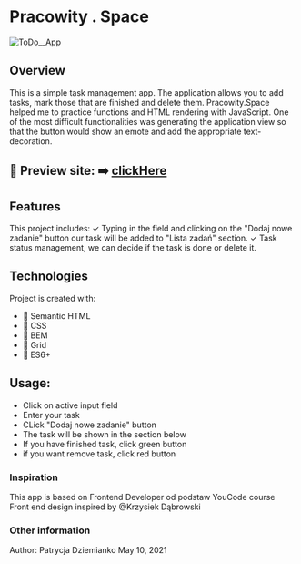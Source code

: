# Pracowity . Space
![ToDo__App](https://i.postimg.cc/1XdZ0gCf/lista.gif)
## Overview
This is a simple task management app. The application allows you to add tasks, mark those that are finished and delete them.
Pracowity.Space helped me to practice functions and HTML rendering with JavaScript.
One of the most difficult functionalities was generating the application view so that the button would show an emote and add the appropriate text-decoration.
## 🎥 Preview site: ➡️ [clickHere]( https://patrycja-dz.github.io/Pracowity-.-Space/)
## Features 
This project includes:
✓ Typing in the field and clicking on the "Dodaj nowe zadanie" button our task will be added to "Lista zadań" section.
✓ Task status management, we can decide if the task is done or delete it.
## Technologies
Project is created with:
* 📁 Semantic HTML
* 📁 CSS
* 📁 BEM 
* 📁 Grid
* 📁 ES6+
## Usage:
* Click on active input field 
* Enter your task
* CLick "Dodaj nowe zadanie" button
* The task will be shown in the section below
* If you have finished task, click green button
* if you want remove task, click red button
### Inspiration
This app is based on Frontend Developer od podstaw YouCode course
Front end design inspired by @Krzysiek Dąbrowski
### Other information
Author: Patrycja Dziemianko 
May 10, 2021


